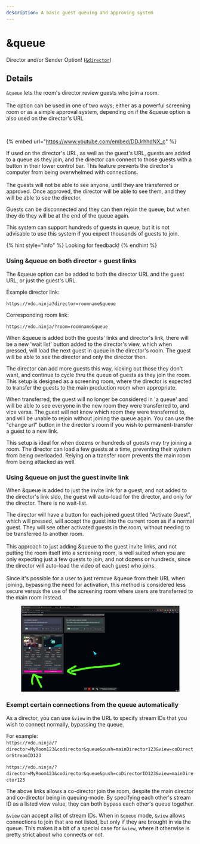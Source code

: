 ```yaml
---
description: A basic guest queuing and approving system
---
```


# \&queue

Director and/or Sender Option! ([`&director`](../viewers-settings/director.md))

## Details

`&queue` lets the room's director review guests who join a room.\
\
The option can be used in one of two ways; either as a powerful screening room or as a simple approval system, depending on if the \&queue option is also used on the director's URL

<div align="left">

<figure><img src="../.gitbook/assets/image (10) (4).png" alt=""><figcaption></figcaption></figure>

</div>

{% embed url="https://www.youtube.com/embed/DDJrhhdNX_c" %}

If used on the director's URL, as well as the guest's URL, guests are added to a queue as they join, and the director can connect to those guests with a button in their lower control bar. This feature prevents the director's computer from being overwhelmed with connections.\
\
The guests will not be able to see anyone, until they are transferred or approved. Once approved, the director will be able to see them, and they will be able to see the director.

Guests can be disconnected and they can then rejoin the queue, but when they do they will be at the end of the queue again.

This system can support hundreds of guests in queue, but it is not advisable to use this system if you expect thousands of guests to join.

{% hint style="info" %}
Looking for feedback!
{% endhint %}

### Using \&queue on both director + guest links

The \&queue option can be added to both the director URL and the guest URL, or just the guest's URL.

Example director link:

```
https://vdo.ninja?director=roomname&queue
```

Corresponding room link:

```
https://vdo.ninja/?room=roomname&queue
```

When \&queue is added both the guests' links and director's link, there will be a new 'wait list' button added to the director's view, which when pressed, will load the next guest in queue in the director's room. The guest will be able to see the director and only the director then.

The director can add more guests this way, kicking out those they don't want, and continue to cycle thru the queue of guests as they join the room. This setup is designed as a screening room, where the director is expected to transfer the guests to the main production room when appropriate.

When transferred, the guest will no longer be considered in 'a queue' and will be able to see everyone in the new room they were transferred to, and vice versa. The guest will not know which room they were transferred to, and will be unable to rejoin without joining the queue again. You can use the "change url" button in the director's room if you wish to permanent-transfer a guest to a new link.

This setup is ideal for when dozens or hundreds of guests may try joining a room. The director can load a few guests at a time, preventing their system from being overloaded. Relying on a transfer room prevents the main room from being attacked as well.

### Using \&queue on just the guest invite link

When \&queue is added to just the invite link for a guest, and not added to the director's link sldo, the guest will auto-load for the director, and only for the director. There is no wait-list.

The director will have a button for each joined guest titled "Activate Guest", which will pressed, will accept the guest into the current room as if a normal guest. They will see other activated guests in the room, without needing to be transferred to another room.\
\
This approach to just adding \&queue to the guest invite links, and not putting the room itself into a screening room, is well suited when you are only expecting just a few guests to join, and not dozens or hundreds, since the director will auto-load the video of each guest who joins.\
\
Since it's possible for a user to just remove \&queue from their URL when joining, bypassing the need for activation, this method is considered less secure versus the use of the screening room where users are transferred to the main room instead.

<figure><img src="../.gitbook/assets/image (184).png" alt=""><figcaption></figcaption></figure>

### Exempt certain connections from the queue automatically

As a director, you can use `&view` in the URL to specify stream IDs that you wish to connect normally, bypassing the queue.

For example:\
`https://vdo.ninja/?director=MyRoom123&codirector&queue&push=mainDirector123&view=coDirectorStreamID123`

`https://vdo.ninja/?director=MyRoom123&codirector&queue&push=coDirectorID123&view=mainDirector123`

The above links allows a co-director join the room, despite the main director and co-director being in queuing-mode. By specifying each other's stream ID as a listed view value, they can both bypass each other's queue together.

`&view` can accept a list of stream IDs. When in `&queue` mode, `&view` allows connections to join that are not listed, but only if they are brought in via the queue. This makes it a bit of a special case for `&view`, where it otherwise is pretty strict about who connects or not.
